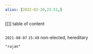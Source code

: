 ```yaml
---
alias: [2022-03-20,23:51,]
---
```

[[]]
table of content
```toc
```

`2021-08-07`  `15:49`
non-elected, hereditary
```query
"rajan"
```